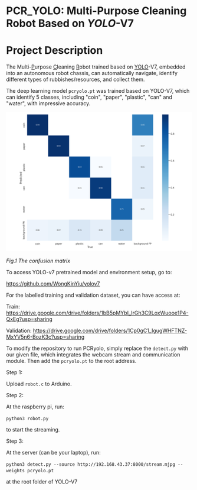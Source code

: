 # PCR_YOLO: Multi-Purpose Cleaning Robot Based on _YOLO_-V7

# Project Description

The Multi-<u>P</u>urpose <u>C</u>leaning <u>R</u>obot trained based on <u>YOLO</u>-V7, embedded into an autonomous robot chassis, can automatically navigate, identify different types of rubbishes/resources, and collect them.

The deep learning model `pcryolo.pt` was trained based on YOLO-V7, which can identify 5 classes, including "coin", "paper", "plastic", "can" and "water", with impressive accuracy.

![confusion_matrix](/Photos/confusion_matrix.png)

*Fig.1 The confusion matrix*

To access YOLO-v7 pretrained model and environment setup, go to:

https://github.com/WongKinYiu/yolov7



For the labelled training and validation dataset, you can have access at:

Train: https://drive.google.com/drive/folders/1bB5pMYbI_IrGh3C9LoxWuooe1P4-QxEg?usp=sharing

Validation: https://drive.google.com/drive/folders/1Cp0gC1_IgugWHFTNZ-MxYV5n6-BozK3c?usp=sharing


To modify the repository to run PCRyolo, simply replace the `detect.py` with our given file, which integrates the webcam stream and communication module. Then add the `pcryolo.pt` to the root address.



Step 1: 

Upload `robot.c` to Arduino.

Step 2:

At the raspberry pi, run:

`python3 robot.py `

to start the streaming.

Step 3:

At the server (can be your laptop), run:

`python3 detect.py --source http://192.168.43.37:8000/stream.mjpg --weights pcryolo.pt`

at the root folder of YOLO-V7 
